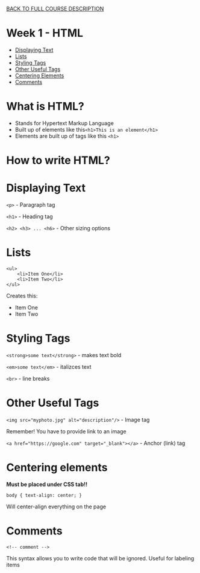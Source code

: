 [BACK TO FULL COURSE DESCRIPTION](https://github.com/Andre-Arante/introtowebdesign)

# Week 1 - HTML

- [Displaying Text](#displaying-text)
- [Lists](#lists)
- [Styling Tags](#styling-tags)
- [Other Useful Tags](#other-useful-tags)
- [Centering Elements](#centering-elements)
- [Comments](#comments)

# What is HTML?

- Stands for Hypertext Markup Language
- Built up of elements like this`<h1>This is an element</h1>`
- Elements are built up of tags like this `<h1>`

# How to write HTML?

# Displaying Text

`<p>` - Paragraph tag

`<h1>` - Heading tag

`<h2> <h3> ... <h6>` - Other sizing options

# Lists

```
<ul>
    <li>Item One</li>
    <li>Item Two</li>
</ul>
```

Creates this:

<ul>
    <li>Item One</li>
    <li>Item Two</li>
</ul>

# Styling Tags

`<strong>some text</strong>` - makes text bold

`<em>some text</em>` - italizces text

`<br>` - line breaks

# Other Useful Tags

`<img src="myphoto.jpg" alt="description"/>` - Image tag

Remember! You have to provide link to an image

`<a href="https://google.com" target="_blank"></a>` - Anchor (link) tag

# Centering elements

<strong>Must be placed under CSS tab!!</strong>

`body { text-align: center; }`

Will center-align everything on the page

# Comments

`<!-- comment -->`

This syntax allows you to write code that will be ignored. Useful for labeling items
